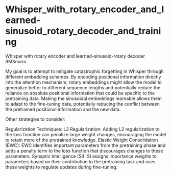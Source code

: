 # Whisper_with_rotary_encoder_and_learned-sinusoid_rotary_decoder_and_training
Whisper with rotary encoder and learned-sinusoid-rotary decoder RMSnorm

My goal is to attempt to mitigate catastrophic forgetting in Whisper through different embedding schemes. By encoding positional information directly into the attention mechanism, rotary embeddings might allow the model to generalize better to different sequence lengths and potentially reduce the reliance on absolute positional information that could be specific to the pretraining data. Making the sinusoidal embeddings learnable allows them to adapt to the fine-tuning data, potentially reducing the conflict between the pretrained positional information and the new data.

Other strategies to consider:

Regularization Techniques:
L2 Regularization: Adding L2 regularization to the loss function can penalize large weight changes, encouraging the model to retain more of the pretrained knowledge.
Elastic Weight Consolidation (EWC): EWC identifies important parameters from the pretraining phase and adds a penalty term to the loss function that discourages changes to these parameters.
Synaptic Intelligence (SI): SI assigns importance weights to parameters based on their contribution to the pretraining task and uses these weights to regulate updates during fine-tuning.
